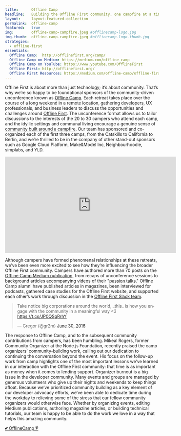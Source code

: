 ```yaml
---
title:      Offline Camp
headline:   Building the Offline First community, one campfire at a time.
layout:     layout-featured-collection
permalink:  offline-camp
featured:   true
img:        offline-camp-campfire.jpeg #offlinecamp-logo.jpg
img-thumb:  offline-camp-campfire.jpeg #offlinecamp-logo-thumb.jpg
strategies: 
  - offline-first
essentials:
  Offline Camp:  http://offlinefirst.org/camp/  
  Offline Camp on Medium: https://medium.com/offline-camp
  Offline Camp on YouTube: https://www.youtube.com/OfflineFirst
  Offline First: http://offlinefirst.org/
  Offline First Resources: https://medium.com/offline-camp/offline-first-resources-2acc5836e9d4
---
```


Offline First is about more than just technology; it’s about community. That’s why we’re so happy to be foundational sponsors of the community-driven unconference known as [Offline Camp](http://offlinefirst.org/camp). Each retreat takes place over the course of a long weekend in a remote location, gathering developers, UX professionals, and business leaders to discuss the opportunities and challenges around [Offline First](http://offlinefirst.org). The unconference format allows us to tailor discussions to the interests of the 20 to 30 campers who attend each camp, and the idyllic settings and communal living encourage a genuine sense of [community built around a campfire](https://medium.com/offline-camp/crafting-community-events-that-leave-them-wanting-smore-902974cff4d4). Our team has sponsored and co-organized each of the first three camps, from the Catskills to California to Berlin, and we’re thrilled to be in the company of other stand-out sponsors such as Google Cloud Platform, Make&Model Inc, Neighbourhoodie, simplabs, and YLD.

<iframe width="560" height="315" src="https://www.youtube.com/embed/FNtpPW_7H1k?rel=0" frameborder="0" allowfullscreen></iframe>

Although campers have formed phenomenal relationships at these retreats, we’ve been even more excited to see how they’re influencing the broader Offline First community. Campers have authored more than 70 posts on the [Offline Camp Medium publication](https://medium.com/offline-camp), from recaps of unconference sessions to background articles accompanying videos of their "[passion talks](https://www.youtube.com/playlist?list=PL3-Vs4cmp6yRzfKJWKdQuUa_dBpuGGKZA)." Offline Camp alumni have published articles in magazines, been interviewed for podcasts, gathered case studies for the Offline First website, and supported each other’s work through discussion in the [Offline First Slack team](http://offlinefirst.org/chat/).

<blockquote class="twitter-tweet" data-lang="en"><p lang="en" dir="ltr">Take notice big corporations around the world, _this_ is how you engage with the community in a meaningful way &lt;3 <a href="https://t.co/JP0QSgRrhY">https://t.co/JP0QSgRrhY</a></p>&mdash; Gregor (@gr2m) <a href="https://twitter.com/gr2m/status/748631860796874752">June 30, 2016</a></blockquote>
<script async src="//platform.twitter.com/widgets.js" charset="utf-8"></script>

The response to Offline Camp, and to the subsequent community contributions from campers, has been humbling. Mikeal Rogers, former Community Organizer at the Node.js Foundation, recently praised the camp organizers’ community-building work, calling out our dedication to continuing the conversation beyond the event. His focus on the follow-up work from camp highlights one of the most important lessons we’ve learned in our interaction with the Offline First community: that time is as important as money when it comes to lending support. Organizer burnout is a big issue in the developer community. Many events and groups are managed by generous volunteers who give up their nights and weekends to keep things afloat. Because we’ve prioritized community building as a key element of our developer advocacy efforts, we’ve been able to dedicate time during the workday to relieving some of the stress that our fellow community organizers would otherwise face. Whether by organizing events, editing Medium publications, authoring magazine articles, or building technical tutorials, our team is happy to be able to do the work we love in a way that helps this amazing community.

<a class="twitter-moment" href="https://twitter.com/i/moments/806985049518182400">💕 OfflineCamp 💗</a> <script async src="//platform.twitter.com/widgets.js" charset="utf-8"></script>


